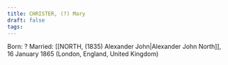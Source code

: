 ```yaml
---
title: CHRISTER, (?) Mary
draft: false
tags:
---
```

Born: ?
Married: [[NORTH, (1835) Alexander John|Alexander John North]], 16 January 1865 (London, England, United Kingdom)
